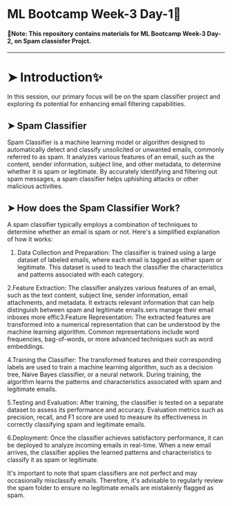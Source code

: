 # ML Bootcamp Week-3 Day-1🚀
#### __📍Note:__ This repository contains materials for ML Bootcamp Week-3 Day-2, on Spam classisfer Projct.
----


# ➤ Introduction✨

In this session, our primary focus will be on the spam classifier project and exploring its potential for enhancing email filtering capabilities.

## ➤ Spam Classifier

Spam Classifier is a machine learning model or algorithm designed to automatically detect and classify unsolicited or unwanted emails, commonly referred to as spam. It analyzes various features of an email, such as the content, sender information, subject line, and other metadata, to determine whether it is spam or legitimate. By accurately identifying and filtering out spam messages, a spam classifier helps uphishing attacks or other malicious activities.

## ➤ How does the Spam Classifier Work?

A spam classifier typically employs a combination of techniques to determine whether an email is spam or not. Here's a simplified explanation of how it works:

1. Data Collection and Preparation: The classifier is trained using a large dataset of labeled emails, where each email is tagged as either spam or legitimate. This dataset is used to teach the classifier the characteristics and patterns associated with each category.

2.Feature Extraction: The classifier analyzes various features of an email, such as the text content, subject line, sender information, email attachments, and metadata. It extracts relevant information that can help distinguish between spam and legitimate emails.sers manage their email inboxes more effic3.Feature Representation: The extracted features are transformed into a numerical representation that can be understood by the machine learning algorithm. Common representations include word frequencies, bag-of-words, or more advanced techniques such as word embeddings.

4.Training the Classifier: The transformed features and their corresponding labels are used to train a machine learning algorithm, such as a decision tree, Naive Bayes classifier, or a neural network. During training, the algorithm learns the patterns and characteristics associated with spam and legitimate emails.

5.Testing and Evaluation: After training, the classifier is tested on a separate dataset to assess its performance and accuracy. Evaluation metrics such as precision, recall, and F1 score are used to measure its effectiveness in correctly classifying spam and legitimate emails.

6.Deployment: Once the classifier achieves satisfactory performance, it can be deployed to analyze incoming emails in real-time. When a new email arrives, the classifier applies the learned patterns and characteristics to classify it as spam or legitimate.

It's important to note that spam classifiers are not perfect and may occasionally misclassify emails. Therefore, it's advisable to regularly review the spam folder to ensure no legitimate emails are mistakenly flagged as spam.